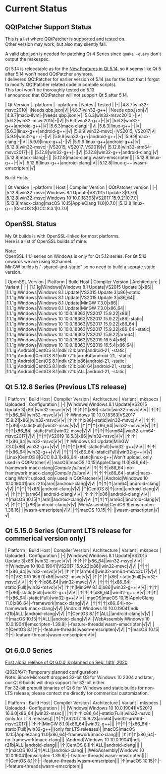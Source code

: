 # Current Status

## QQtPatcher Support Status

This is a list where QQtPatcher is supported and tested on.  
Other version may work, but also may silently fail.

A valid qbp.json is needed for patching Qt 4 Series since `qmake -query` don't output the makespec.

Qt 5.14 is relocatable as for the [New Features in Qt 5.14](https://wiki.qt.io/New_Features_in_Qt_5.14), so it seems like Qt 5 after 5.14 won't need QQtPatcher anymore.  
I delivered QQtPatcher for earlier version of 5.14 (as for the fact that I forgot to modify QQtPatcher related code in compile scripts).  
This tool won't be thoroughly tested on 5.13.  
I announced that QQtPatcher will not support Qt 5 after 5.14.

| Qt Version | -platform | -xplatform | Notes | Tested |
|-|
|4.8.7|win32-msvc2010|-|Needs qbp.json|√|
|4.8.7|win32-g++|-|Needs qbp.json|√|
|4.8.7|macx-llvm|-|Needs qbp.json|√|
|5.6.3|win32-msvc2010|-||√|
|5.6.3|win32-msvc2015|-||√|
|5.6.3|win32-g++|-||√|
|5.6.3|win32-g++|android-g++||√|
|5.6.3|macx-clang|-||√|
|5.6.3|linux-g++|-||√|
|5.6.3|linux-g++|android-g++||√|
|5.9.9|win32-msvc|-|VS2015, VS2017|√|
|5.9.9|win32-g++|-||√|
|5.9.9|win32-g++|android-g++||√|
|5.9.9|macx-clang|-||√|
|5.9.9|linux-g++|-||√|
|5.9.9|linux-g++|android-g++||√|
|5.12.8|win32-msvc|-|VS2015, VS2017, VS2019|√|
|5.12.8|win32-arm64-msvc2017|-|||
|5.12.8|win32-g++|-||√|
|5.12.8|win32-g++|android-clang||√|
|5.12.8|macx-clang|-|||
|5.12.8|macx-clang|wasm-emscripten|||
|5.12.8|linux-g++|-||√|
|5.12.8|linux-g++|android-clang||√|
|5.12.8|linux-g++|wasm-emscripten||√|

Build Hosts:

| Qt Version | -platform | Host | Compiler Version | QQtPatcher version |
|-|
|5.12.8|win32-msvc|Windows 8.1 Update|VS2015 Update 3|0.7.0|
|5.12.8|win32-msvc|Windows 10 10.0.18363|VS2017 15.9.21|0.7.0|
|5.12.8|macx-clang|macOS 10.15|AppleClang 11.0|0.7.0|
|5.12.8|linux-g++|CentOS 8|GCC 8.3.1|0.7.0|

## OpenSSL Status

My Qt builds is with OpenSSL-linked for most platforms.  
Here is a list of OpenSSL builds of mine.

Note:   
OpenSSL 1.1.1 series on Windows is only for Qt 5.12 series. For Qt 5.13 onwards we are using SChannel.  
MinGW builds is "-shared-and-static" so no need to build a seprate static version.

| OpenSSL Version | Platform | Build Host | Compiler Version | Architecture | Variant |
|-|
|1.1.1g|Windows|Windows 8.1 Update|VS2015 Update 3|x86||
|1.1.1g|Windows|Windows 8.1 Update|VS2015 Update 3|x86|-static|
|1.1.1g|Windows|Windows 8.1 Update|VS2015 Update 3|x86_64||
|1.1.1g|Windows|Windows 8.1 Update|MinGW 7.3.0|x86||
|1.1.1g|Windows|Windows 8.1 Update|MinGW 7.3.0|x86_64||
|1.1.1g|Windows|Windows 10 10.0.18363|VS2017 15.9.22|x86||
|1.1.1g|Windows|Windows 10 10.0.18363|VS2017 15.9.22|x86|-static|
|1.1.1g|Windows|Windows 10 10.0.18363|VS2017 15.9.22|x86_64||
|1.1.1g|Windows|Windows 10 10.0.18363|VS2017 15.9.22|x86_64|-static|
|1.1.1g|Windows|Windows 10 10.0.18363|VS2017 15.9.22|arm64||
|1.1.1g|Windows|Windows 10 10.0.18363|VS2019 16.5.4|x86||
|1.1.1g|Windows|Windows 10 10.0.18363|VS2019 16.5.4|x86_64||
|1.1.1g|Android|CentOS 8.1|ndk r21b|arm|android-21, -static|
|1.1.1g|Android|CentOS 8.1|ndk r21b|arm64|android-21, -static|
|1.1.1g|Android|CentOS 8.1|ndk r21b|x86|android-21, -static|
|1.1.1g|Android|CentOS 8.1|ndk r21b|x86_64|android-21, -static|
|1.1.1g|Android|CentOS 8.1|ndk r21b|ALL|android-21, -static|

## Qt 5.12.8 Series (Previous LTS release)

| Platform | Build Host |  Compiler Version | Architecture | Variant | mkspecs | Uploaded | Configuration |
|-|
|Windows|Windows 8.1 Update|VS2015 Update 3|x86||win32-msvc|√|√|
|↑|↑|↑|x86|-static|win32-msvc|√|√|
|↑|↑|↑|x86_64||win32-msvc|√|√|
|↑|Windows 10 10.0.18363|VS2017 15.9.21|x86||win32-msvc|√|√|
|↑|↑|↑|x86|-static|win32-msvc|√|√|
|↑|↑|↑|x86|-static(Full)|win32-msvc|√|√|
|↑|↑|↑|x86_64||win32-msvc|√|√|
|↑|↑|↑|x86_64|-static(Full)|win32-msvc|√|√|
|↑|↑|↑|arm64||win32-arm64-msvc2017|√|√|
|↑|↑|VS2019 16.5.3|x86||win32-msvc|√|√|
|↑|↑|↑|x86_64||win32-msvc|√|√|
|↑|Windows 8.1 Update|MinGW 7.3.0|x86||win32-g++|√|√|
|↑|↑|↑|x86|-static(Full)|win32-g++|√|√|
|↑|↑|↑|x86_64||win32-g++|√|√|
|↑|↑|↑|x86_64|-static(Full)|win32-g++|√|√|
|Linux|CentOS 8|GCC 8.3.1|x86_64|-static|linux-g++|Won't upload, only used in QQtPatcher|√|
|macOS|macOS 10.15|AppleClang 11.0|x86_64|-framework|macx-clang|_Compile failure_|√|
|↑|↑|↑|x86_64|-no-framework|macx-clang|_Compile failure_|√|
|↑|↑|↑|x86_64|-static|macx-clang|Won't upload, only used in QQtPatcher|√|
|Android|Windows 10 10.0.19041|ndk r21b|arm||android-clang|√|√|
|↑|↑|↑|arm64||android-clang|√|√|
|↑|↑|↑|x86||android-clang|√|√|
|↑|CentOS 8|↑|arm||android-clang|√|√|
|↑|↑|↑|arm64||android-clang|√|√|
|↑|↑|↑|x86||android-clang|√|√|
|↑|macOS 10.15|↑|arm||android-clang|√|√|
|↑|↑|↑|arm64||android-clang|√|√|
|↑|↑|↑|x86||android-clang|√|√|
|WebAssembly|CentOS 8|emscripten-1.38.16|-||wasm-emscripten|√|√|
|↑|macOS 10.15|↑|-||wasm-emscripten|√|√|

## Qt 5.15.0 Series (Current LTS release for commerical version only)

| Platform | Build Host |  Compiler Version | Architecture | Variant | mkspecs | Uploaded | Configuration |
|-|
|Windows|Windows 8.1 Update|VS2015 Update 3|x86||win32-msvc|√|√|
|↑|↑|↑|x86_64||win32-msvc|√|√|
|↑|Windows 10 10.0.19041|VS2017 15.9.23|x86||win32-msvc|√|√|
|↑|↑|↑|x86_64||win32-msvc|√|√|
|↑|↑|↑|arm64||win32-arm64-msvc2017|√|√|
|↑|↑|VS2019 16.6.0|x86||win32-msvc|√|√|
|↑|↑|↑|x86|-static(Full)|win32-msvc|√|√|
|↑|↑|↑|x86_64||win32-msvc|√|√|
|↑|↑|↑|x86_64|-static(Full)|win32-msvc|√|√|
|↑|↑|MinGW 8.1.0|x86||win32-g++|√|√|
|↑|↑|↑|x86|-static(Full)|win32-g++|√|√|
|↑|↑|↑|x86_64||win32-g++|√|√|
|↑|↑|↑|x86_64|-static(Full)|win32-g++|√|√|
|macOS|macOS 10.15|AppleClang 11.0|x86_64|-framework|macx-clang|√|√|
|↑|↑|↑|x86_64|-no-framework|macx-clang|√|√|
|Android|Windows 10 10.0.19041|ndk r21b|ALL||android-clang|√|√|
|↑|CentOS 8.1|↑|ALL||android-clang|√|√|
|↑|macOS 10.15|↑|ALL||android-clang|√|√|
|WebAssembly|Windows 10 10.0.19041|emscripten-1.39.8|-|-feature-threads|wasm-emscripten|√|√|
|↑|CentOS 8.1|↑|-|-feature-threads|wasm-emscripten|√|√|
|↑|macOS 10.15|↑|-|-feature-threads|wasm-emscripten|√|√|

## Qt 6.0.0 Series

[First alpha release of Qt 6.0.0 is planned on Sep. 14th, 2020](https://lists.qt-project.org/pipermail/releasing/2020-May/002777.html).

(2020/6/7: Temporary planned configuration)  
Note: Since Microsoft dropped 32-bit OS for Windows 10 2004 and later, our Qt 6 builds will drop support for 32-bit either.  
For 32-bit prebuilt binaries of Qt 6 for Windows and static builds for non-LTS release, please contect me directly for commerical customization.

| Platform | Build Host |  Compiler Version | Architecture | Variant | mkspecs | Uploaded | Configuration |
|-|
|Windows|Windows 10 10.0.19041|VS2019 16.6.0|x86_64||win32-msvc|||
|↑|↑|↑|x86_64|-static(Full)|win32-msvc||(only for LTS releases)|
|↑|↑|VS2017 15.9.23|arm64||win32-arm64-msvc2017|||
|↑|↑|MinGW 8.1.0|x86_64||win32-g++|||
|↑|↑|↑|x86_64|-static(Full)|win32-g++||(only for LTS releases)|
|macOS|macOS 10.15|AppleClang 11.0|x86_64|-framework|macx-clang|||
|↑|↑|↑|x86_64|-no-framework|macx-clang|||
|Android|Windows 10 10.0.19041|ndk r21b|ALL||android-clang|||
|↑|CentOS 8.1|↑|ALL||android-clang|||
|↑|macOS 10.15|↑|ALL||android-clang|||
|WebAssembly|Windows 10 10.0.19041|emscripten-1.39.8|-|-feature-threads|wasm-emscripten|||
|↑|CentOS 8.1|↑|-|-feature-threads|wasm-emscripten|||
|↑|macOS 10.15|↑|-|-feature-threads|wasm-emscripten|||
